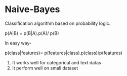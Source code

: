 # Naive-Bayes


Classification algorithm based on probability logic.

p(A|B) = p(B|A).p(A)/ p(B)

In easy way-

p(class|features)= p(features|class).p(class)/p(features)

1. It works well for categorical and text datas
2. It perform well on small dataset

